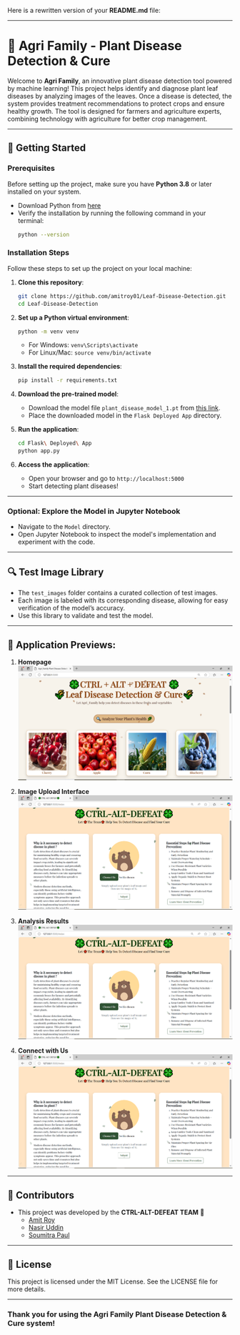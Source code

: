Here is a rewritten version of your **README.md** file:

---

# 🌿 **Agri Family - Plant Disease Detection & Cure**

Welcome to **Agri Family**, an innovative plant disease detection tool powered by machine learning! This project helps identify and diagnose plant leaf diseases by analyzing images of the leaves. Once a disease is detected, the system provides treatment recommendations to protect crops and ensure healthy growth. The tool is designed for farmers and agriculture experts, combining technology with agriculture for better crop management.

---

## 🚀 **Getting Started**

### **Prerequisites**

Before setting up the project, make sure you have **Python 3.8** or later installed on your system.

- Download Python from [here](https://www.python.org/downloads/)
- Verify the installation by running the following command in your terminal:
  ```bash
  python --version
  ```

### **Installation Steps**

Follow these steps to set up the project on your local machine:

1. **Clone this repository**:
   ```bash
   git clone https://github.com/amitroy01/Leaf-Disease-Detection.git
   cd Leaf-Disease-Detection
   ```

2. **Set up a Python virtual environment**:
   ```bash
   python -m venv venv
   ```
   - For Windows: `venv\Scripts\activate`
   - For Linux/Mac: `source venv/bin/activate`

3. **Install the required dependencies**:
   ```bash
   pip install -r requirements.txt
   ```

4. **Download the pre-trained model**:
   - Download the model file `plant_disease_model_1.pt` from [this link](https://drive.google.com/file/d/1JsUW38lrsyAYG0ORjqwQxQiRZpPIoc0c/view?usp=sharing).
   - Place the downloaded model in the `Flask Deployed App` directory.

5. **Run the application**:
   ```bash
   cd Flask\ Deployed\ App
   python app.py
   ```

6. **Access the application**:
   - Open your browser and go to `http://localhost:5000`
   - Start detecting plant diseases!

---

### **Optional: Explore the Model in Jupyter Notebook**
- Navigate to the `Model` directory.
- Open Jupyter Notebook to inspect the model's implementation and experiment with the code.

---

## 🔍 **Test Image Library**

- The `test_images` folder contains a curated collection of test images.
- Each image is labeled with its corresponding disease, allowing for easy verification of the model’s accuracy.
- Use this library to validate and test the model.

---

## 📸 **Application Previews**:

1. **Homepage**  
   ![Homepage](https://github.com/AmitRoy01/Leaf-Disease-Detection/blob/main/demo_images/1..PNG)

2. **Image Upload Interface**  
   ![Image Upload Interface](https://github.com/AmitRoy01/Leaf-Disease-Detection/blob/main/demo_images/2..PNG)

3. **Analysis Results**  
   ![Analysis Results](https://github.com/AmitRoy01/Leaf-Disease-Detection/blob/main/demo_images/2..PNG)

4. **Connect with Us**  
   ![Connect with Us](https://github.com/AmitRoy01/Leaf-Disease-Detection/blob/main/demo_images/2..PNG)

---

## 🤝 **Contributors**

- This project was developed by the **CTRL-ALT-DEFEAT TEAM** 🌱
  - [Amit Roy](https://github.com/AmitRoy01)
  - [Nasir Uddin](https://github.com/NasirUddin)
  - [Soumitra Paul ](https://github.com/soumitrapaul)

---

## 📝 **License**

This project is licensed under the MIT License. See the LICENSE file for more details.

---

### **Thank you for using the Agri Family Plant Disease Detection & Cure system!**
